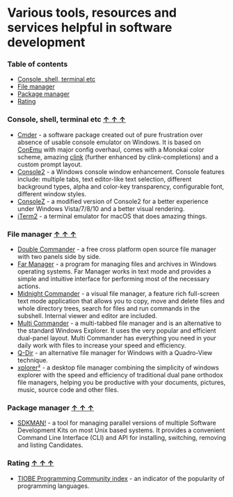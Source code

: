 # Various tools, resources and services helpful in software development

### Table of contents <a name="toc"></a>
* [Console, shell, terminal etc](#console)
* [File manager](#file-manager)
* [Package manager](#package-manager)
* [Rating](#rating)

### Console, shell, terminal etc <a name="console"></a> [&#x2191;&nbsp;&#x2191;&nbsp;&#x2191;](#toc)
* [Cmder](https://cmder.net/) - a software package created out of pure frustration over absence of usable console emulator on Windows. It is based on [ConEmu](https://conemu.github.io/) with major config overhaul, comes with a Monokai color scheme, amazing [clink](https://github.com/mridgers/clink) (further enhanced by clink-completions) and a custom prompt layout.
* [Console2](https://sourceforge.net/projects/console/) - a Windows console window enhancement. Console features include: multiple tabs, text editor-like text selection, different background types, alpha and color-key transparency, configurable font, different window styles.
* [ConsoleZ](https://github.com/cbucher/console) - a modified version of Console2 for a better experience under Windows Vista/7/8/10 and a better visual rendering.
* [iTerm2](https://www.iterm2.com/) - a terminal emulator for macOS that does amazing things.

### File manager <a name="file-manager"></a> [&#x2191;&nbsp;&#x2191;&nbsp;&#x2191;](#toc)
* [Double Commander](https://doublecmd.sourceforge.io/) - a free cross platform open source file manager with two panels side by side.
* [Far Manager](https://www.farmanager.com/) - a program for managing files and archives in Windows operating systems. Far Manager works in text mode and provides a simple and intuitive interface for performing most of the necessary actions.
* [Midnight Commander](https://midnight-commander.org/) - a visual file manager, a feature rich full-screen text mode application that allows you to copy, move and delete files and whole directory trees, search for files and run commands in the subshell. Internal viewer and editor are included.
* [Multi Commander](http://multicommander.com/) - a multi-tabbed file manager and is an alternative to the standard Windows Explorer. It uses the very popular and efficient dual-panel layout. Multi Commander has everything you need in your daily work with files to increase your speed and efficiency.
* [Q-Dir](https://www.softwareok.com/?seite=Freeware/Q-Dir) - an alternative file manager for Windows with a Quadro-View technique.
* [xplorer²](https://www.zabkat.com/) - a desktop file manager combining the simplicity of windows explorer with the speed and efficiency of traditional dual pane orthodox file managers, helping you be productive with your documents, pictures, music, source code and other files.

### Package manager <a name="package-manager"></a> [&#x2191;&nbsp;&#x2191;&nbsp;&#x2191;](#toc)
* [SDKMAN!](https://sdkman.io/) - a tool for managing parallel versions of multiple Software Development Kits on most Unix based systems. It provides a convenient Command Line Interface (CLI) and API for installing, switching, removing and listing Candidates.

### Rating <a name="rating"></a> [&#x2191;&nbsp;&#x2191;&nbsp;&#x2191;](#toc)
* [TIOBE Programming Community index](https://www.tiobe.com/tiobe-index/) - an indicator of the popularity of programming languages.
